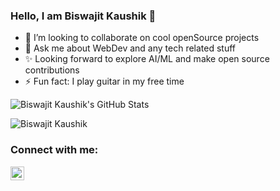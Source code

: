 
### Hello, I am Biswajit Kaushik 👋

- 🌱 I’m looking to collaborate on cool openSource projects
- 💬 Ask me about WebDev and any tech related stuff
- ✨ Looking forward to explore AI/ML and make open source contributions
- ⚡ Fun fact: I play guitar in my free time

![Biswajit Kaushik's GitHub Stats](https://github-readme-stats.vercel.app/api?username=biswajit-k&theme=great-gatsby&show_icons=true)

![Biswajit Kaushik](https://github-readme-stats.vercel.app/api/top-langs/?username=biswajit-k&theme=great-gatsby&count_private=true&show_icons=true)

### Connect with me:

[<img align="left" alt="codeSTACKr | LinkedIn" width="22px" src="https://cdn.jsdelivr.net/npm/simple-icons@v3/icons/linkedin.svg" />][linkedin]


[linkedin]: https://www.linkedin.com/in/biswajit-kaushik-51b024203//
